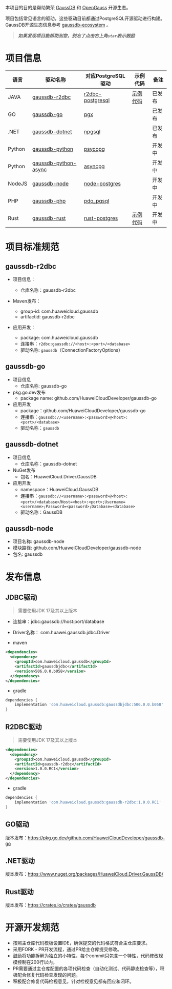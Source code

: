 本项目的目的是帮助繁荣 [GaussDB](https://www.huaweicloud.com/product/gaussdb.html) 和 [OpenGauss](https://opengauss.org/zh/) 开源生态。

项目包括常见语言的驱动，这些驱动目前都通过PostgreSQL开源驱动进行构建。GaussDB开源生态信息参考 [gaussdb-ecosystem](https://github.com/HuaweiCloudDeveloper/gaussdb-ecosystem) 。

> ***如果发现项目能帮助到您，别忘了点击右上角`star`表示鼓励***

# 项目信息

| 语言   | 驱动名称                                                                          | 对应PostgreSQL驱动 | 示例代码                                                 | 备注                |
| ------ | --------------------------------------------------------------------------------- | ------------------------------------------------------------------ | ------------------- | ------------------- |
| JAVA   | [gaussdb-r2dbc](https://github.com/HuaweiCloudDeveloper/gaussdb-r2dbc)               | [r2dbc-postgresql](https://github.com/pgjdbc/r2dbc-postgresql)        | [示例代码](https://github.com/HuaweiCloudDeveloper/gaussdb-r2dbc-examples)  |     已发布             |
| GO     | [gaussdb-go](https://github.com/HuaweiCloudDeveloper/gaussdb-go)                     | [pgx](https://github.com/jackc/pgx)                                   |  |     已发布           |
| .NET   | [gaussdb-dotnet](https://github.com/HuaweiCloudDeveloper/gaussdb-dotnet)             | [npgsql](https://github.com/npgsql/npgsql)                            |    |     已发布             |
| Python | [gaussdb-python](https://github.com/HuaweiCloudDeveloper/gaussdb-python)             | [psycopg](https://github.com/psycopg/psycopg)                         |   |  开发中             |
| Python | [gaussdb-python-async](https://github.com/HuaweiCloudDeveloper/gaussdb-python-async) | [asyncpg](https://github.com/MagicStack/asyncpg)                      |   | 开发中               |
| NodeJS | [gaussdb-node](https://github.com/HuaweiCloudDeveloper/gaussdb-node)                 | [node-postgres](https://github.com/brianc/node-postgres)              |     |  开发中               |
| PHP    | [gaussdb-php](https://github.com/HuaweiCloudDeveloper/gaussdb-php)                   | [pdo_pgsql](https://github.com/php/php-src/tree/master/ext/pdo_pgsql) |  | 开发中 |
| Rust   | [gaussdb-rust](https://github.com/HuaweiCloudDeveloper/gaussdb-rust)                 | [rust-postgres](https://github.com/sfackler/rust-postgres/)           |  [示例代码](https://github.com/HuaweiCloudDeveloper/gaussdb-rust/tree/master/examples)     | 开发中               |

# 项目标准规范

## gaussdb-r2dbc

* 项目信息：

  * 仓库名称：gaussdb-r2dbc
* Maven发布：

  * group-id: com.huaweicloud.gaussdb
  * artifactid: gaussdb-r2dbc
* 应用开发：

  * package: com.huaweicloud.gaussdb
  * 连接串：`r2dbc:gaussdb://<host>:<port>/<database>`
  * 驱动名称: `gaussdb`（ConnectionFactoryOptions）

## gaussdb-go

* 项目信息
  * 仓库名称: gaussdb-go
* pkg.go.dev发布
  * package name: github.com/HuaweiCloudDeveloper/gaussdb-go
* 应用开发
  * package：github.com/HuaweiCloudDeveloper/gaussdb-go
  * 连接串：`gaussdb://<username>:<password>@<host>:<port>/<database>`
  * 驱动名称：`gaussdb`

## gaussdb-dotnet

* 项目信息
  * 仓库名称：gaussdb-dotnet
* NuGet发布
  * 包名：HuaweiCloud.Driver.GaussDB
* 应用开发
  * namespace：HuaweiCloud.GaussDB
  * 连接串：`gaussdb://<username>:<password>@<host>:<port>/<database>`/`Host=<host>:<port>;Username=<username>;Password=<password>;Database=<database>`
  * 驱动名称：GaussDB

## gaussdb-node

* 项目名称: gaussdb-node
* 模块路径: github.com/HuaweiCloudDeveloper/gaussdb-node
* 包名: gaussdb


# 发布信息

## JDBC驱动

> 需要使用JDK 17及其以上版本

* 连接串：jdbc:gaussdb://host:port/database

* Driver名称： com.huawei.gaussdb.jdbc.Driver

* maven

```xml
<dependencies>
  <dependency>
    <groupId>com.huaweicloud.gaussdb</groupId>
    <artifactId>gaussdbjdbc</artifactId>
    <version>506.0.0.b058</version>
  </dependency>
</dependencies>
```

* gradle

```gradle
dependencies {
    implementation 'com.huaweicloud.gaussdb:gaussdbjdbc:506.0.0.b058'
}  
```

## R2DBC驱动

> 需要使用JDK 17及其以上版本

```xml
<dependencies>
  <dependency>
    <groupId>com.huaweicloud.gaussdb</groupId>
    <artifactId>gaussdb-r2dbc</artifactId>
    <version>1.0.0.RC1</version>
  </dependency>
</dependencies>
```

* gradle

```gradle
dependencies {
    implementation 'com.huaweicloud.gaussdb:gaussdb-r2dbc:1.0.0.RC1'
}  
```

## GO驱动

版本发布：https://pkg.go.dev/github.com/HuaweiCloudDeveloper/gaussdb-go

## .NET驱动

版本发布：https://www.nuget.org/packages/HuaweiCloud.Driver.GaussDB/

## Rust驱动

版本发布：https://crates.io/crates/gaussdb

# 开源开发规范

* 按照主仓库代码模板设置IDE，确保提交的代码格式符合主仓库要求。
* 采用FORK - PR开发流程，通过PR给主仓库提交修改。
* 鼓励将功能拆解为独立的小特性，每个commit只包含一个特性，代码修改规模控制在200行以内。
* PR需要通过主仓库配置的各项代码检查（自动化测试、代码静态检查等），积极配合修复代码检查发现的问题。
* 积极配合修复代码检视意见，针对检视意见都有回应和闭环。
